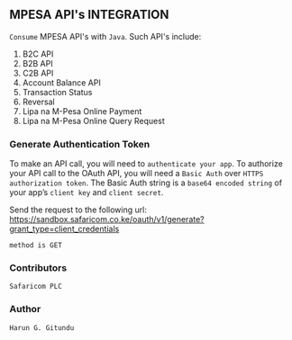 ## MPESA API's INTEGRATION

`Consume` MPESA API's with `Java`.
Such  API's include:

1. B2C API
2. B2B API
3. C2B API
4. Account Balance API
5. Transaction Status
6. Reversal
7. Lipa na M-Pesa Online Payment
8. Lipa na M-Pesa Online Query Request

### Generate Authentication Token

To make an API call, you will need to `authenticate your app`. To authorize your API call to the OAuth API, you will need a `Basic Auth` over `HTTPS authorization token`. The Basic Auth string is a `base64 encoded string` of your app’s `client key` and `client secret`.

Send the request to the following url: https://sandbox.safaricom.co.ke/oauth/v1/generate?grant_type=client_credentials

	method is GET

### Contributors

    Safaricom PLC

### Author

    Harun G. Gitundu